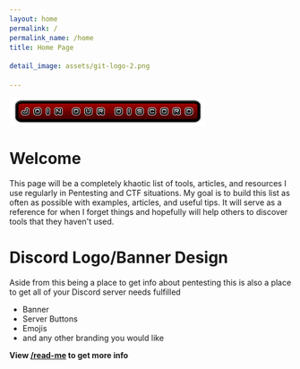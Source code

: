 ```yaml
---
layout: home
permalink: /
permalink_name: /home
title: Home Page

detail_image: assets/git-logo-2.png

---
```

[![Discord Invite](assets/Discord-Bnt-3.png)](https://discord.gg/bJMRK96)

# Welcome

This page will be a completely khaotic list of tools, articles, and resources I use regularly in Pentesting and CTF situations. My goal is to build this list as often as possible with examples, articles, and useful tips. It will serve as a reference for when I forget things and hopefully will help others to discover tools that they haven't used.


# Discord Logo/Banner Design

Aside from this being a place to get info about pentesting this is also a place to get all of your Discord server needs fulfilled 

* Banner
* Server Buttons
* Emojis
* and any other branding you would like

**View [/read-me](read-me) to get more info**